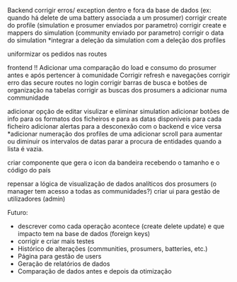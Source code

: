 Backend
corrigir erros/ exception dentro e fora da base de dados (ex: quando há delete de uma battery associada a um prosumer)
corrigir create do profile (simulation e prosumer enviados por parametro)
corrigir create e mappers do simulation (community enviado por parametro)
corrigir o data do simulation
*integrar a deleção da simulation com a deleção dos profiles

uniformizar os pedidos nas routes

frontend
!! Adicionar uma comparação do load e consumo do prosumer antes e após pertencer à comunidade
Corrigir refresh e navegações 
corrigir erro das secure routes no login 
corrigir barras de busca e botões de organização na tabelas
corrigir as buscas dos prosumers a adicionar numa communidade

adicionar opção de editar visulizar e eliminar simulation
adicionar botões de info para os formatos dos ficheiros e para as datas disponíveis para cada ficheiro
adicionar alertas para a desconexão com o backend e vice versa
*adicionar numeração dos profiles de uma 
adicionar scroll para aumentar ou diminuir os intervalos de datas
parar a procura de entidades quando a lista é vazia.



criar componente que gera o icon da bandeira recebendo o tamanho e o código do país

repensar a lógica de visualização de dados analíticos dos prosumers (o manager tem acesso a todas as communidades?)
criar ui para gestão de utilizadores (admin)



Futuro:
- descrever como cada operação acontece (create delete update) e que impacto tem na base de dados (foreign keys)
- corrigir e criar mais  testes
- Histórico de alterações (communities, prosumers, batteries, etc.)
- Página para gestão de users
- Geração de relatórios de dados
- Comparação de dados antes e depois da otimização